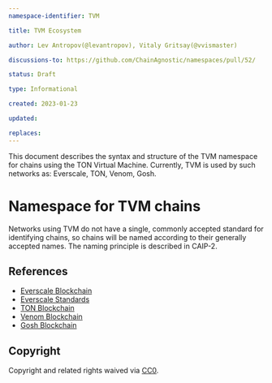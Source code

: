```yaml
---
namespace-identifier: TVM

title: TVM Ecosystem

author: Lev Antropov(@levantropov), Vitaly Gritsay(@vvismaster)

discussions-to: https://github.com/ChainAgnostic/namespaces/pull/52/

status: Draft

type: Informational

created: 2023-01-23

updated:

replaces:
---
```

This document describes the syntax and structure of the TVM namespace for chains using the TON Virtual Machine.
Currently, TVM is used by such networks as: Everscale, TON, Venom, Gosh.

# Namespace for TVM chains
Networks using TVM do not have a single, commonly accepted standard for identifying chains, so chains will be named according to their generally accepted names. The naming principle is described in CAIP-2.


## References

* [Everscale Blockchain](https://docs.everscale.network/)
* [Everscale Standards](https://docs.everscale.network/standard)
* [TON Blockchain](https://ton.org/docs)
* [Venom Blockchain](https://venom.foundation/)
* [Gosh Blockchain](https://gosh.sh/)


## Copyright

Copyright and related rights waived via [CC0](https://creativecommons.org/publicdomain/zero/1.0/).
